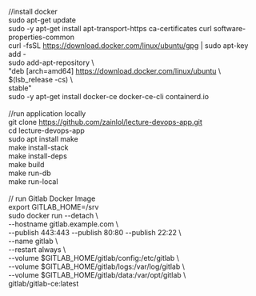 //install docker <br>
sudo apt-get update <br>
sudo -y apt-get install apt-transport-https ca-certificates curl software-properties-common <br>
curl -fsSL https://download.docker.com/linux/ubuntu/gpg | sudo apt-key add - <br>
sudo add-apt-repository \ <br>
   "deb [arch=amd64] https://download.docker.com/linux/ubuntu \ <br>
   $(lsb_release -cs) \ <br>
   stable" <br>
sudo -y apt-get install docker-ce docker-ce-cli containerd.io <br>
<br>
//run application locally <br>
git clone https://github.com/zainlol/lecture-devops-app.git <br>
cd lecture-devops-app <br>
sudo apt install make <br>
make install-stack <br>
make install-deps <br>
make build <br>
make run-db <br>
make run-local <br>
<br>
// run Gitlab Docker Image <br>
export GITLAB_HOME=/srv <br>
sudo docker run --detach \ <br>
  --hostname gitlab.example.com \ <br>
  --publish 443:443 --publish 80:80 --publish 22:22 \ <br>
  --name gitlab \ <br>
  --restart always \ <br>
  --volume $GITLAB_HOME/gitlab/config:/etc/gitlab \ <br>
  --volume $GITLAB_HOME/gitlab/logs:/var/log/gitlab \ <br>
  --volume $GITLAB_HOME/gitlab/data:/var/opt/gitlab \ <br>
  gitlab/gitlab-ce:latest <br>
